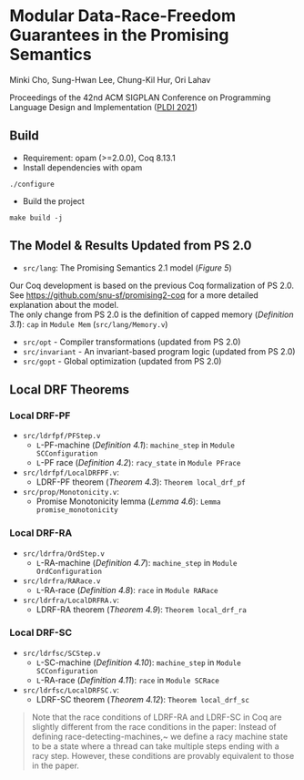 # Modular Data-Race-Freedom Guarantees in the Promising Semantics

Minki Cho, Sung-Hwan Lee, Chung-Kil Hur, Ori Lahav

Proceedings of the 42nd ACM SIGPLAN Conference on Programming Language Design and Implementation ([PLDI 2021](https://conf.researchr.org/home/pldi-2021))

## Build
- Requirement: opam (>=2.0.0), Coq 8.13.1 
- Install dependencies with opam
```
./configure
```
- Build the project
```
make build -j
```

## The Model & Results Updated from PS 2.0
- `src/lang`: The Promising Semantics 2.1 model (*Figure 5*)

Our Coq development is based on the previous Coq formalization of PS 2.0.
See https://github.com/snu-sf/promising2-coq for a more detailed explanation about the model.  
The only change from PS 2.0 is the definition of capped memory (*Definition 3.1*): `cap` in `Module Mem` (`src/lang/Memory.v`)

- `src/opt` - Compiler transformations (updated from PS 2.0)
- `src/invariant` - An invariant-based program logic (updated from PS 2.0)
- `src/gopt` - Global optimization (updated from PS 2.0)

## Local DRF Theorems

### Local DRF-PF
- `src/ldrfpf/PFStep.v`
  + `L`-PF-machine (*Definition 4.1*): `machine_step` in `Module SCConfiguration`
  + `L`-PF race (*Definition 4.2*): `racy_state` in `Module PFrace`
- `src/ldrfpf/LocalDRFPF.v`:
  + LDRF-PF theorem (*Theorem 4.3*): `Theorem local_drf_pf`
- `src/prop/Monotonicity.v`:
  + Promise Monotonicity lemma (*Lemma 4.6*): `Lemma promise_monotonicity`

### Local DRF-RA
- `src/ldrfra/OrdStep.v`
  + `L`-RA-machine (*Definition 4.7*): `machine_step` in `Module OrdConfiguration`
- `src/ldrfra/RARace.v`
  + `L`-RA-race (*Definition 4.8*): `race` in `Module RARace`
- `src/ldrfra/LocalDRFRA.v`:
  + LDRF-RA theorem (*Theorem 4.9*): `Theorem local_drf_ra`

### Local DRF-SC
- `src/ldrfsc/SCStep.v`
  + `L`-SC-machine (*Definition 4.10*): `machine_step` in `Module SCConfiguration`
  + `L`-RA-race (*Definition 4.11*): `race` in `Module SCRace`
- `src/ldrfsc/LocalDRFSC.v`:
  + LDRF-SC theorem (*Theorem 4.12*): `Theorem local_drf_sc`

> Note that the race conditions of LDRF-RA and LDRF-SC in Coq are slightly different from the race conditions in the paper:
Instead of defining race-detecting-machines,~
we define a racy machine state to be a state where a thread can take multiple steps ending with a racy step.
However, these conditions are provably equivalent to those in the paper.
